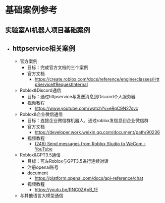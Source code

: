 # 基础案例参考


## 实验室AI机器人项目基础案例

- ## httpservice相关案例
	- 官方案例
		- 目标：完成官方文档的三个案例
		- 官方文档
			- https://create.roblox.com/docs/reference/engine/classes/HttpService#RequestInternal
	- Roblox&Discord通信
		- 目标：通过httpservice与发送消息到Discord个人服务器
		- 视频教程
			- https://www.youtube.com/watch?v=eRqC9N27svc
	- Roblox&企业微信通信
		- 目标：连接企业微信群机器人，通过roblox发信息到企业微信群
		- 官方文档
			- https://developer.work.weixin.qq.com/document/path/90236
		- 视频教程
			- [(249) Send messages from Roblox Studio to WeCom - YouTube](https://www.youtube.com/watch?v=RNC0ZApB_1E)
	- Roblox&GPT3.5通信
		- 目标：可左Roblox与GPT3.5进行连续对话
		- 注册openai账号
		- document
			- https://platform.openai.com/docs/api-reference/chat
		- 视频教程
			-  https://youtu.be/RNC0ZApB_1E
	- 与其他语言大模型通信
